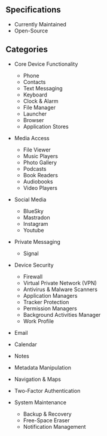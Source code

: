 ## Specifications 

- Currently Maintained
- Open-Source

## Categories
  
- Core Device Functionality
  
  - Phone
  - Contacts
  - Text Messaging
  - Keyboard
  - Clock & Alarm
  - File Manager
  - Launcher
  - Browser 
  - Application Stores

- Media Access
  
  - File Viewer
  - Music Players
  - Photo Gallery
  - Podcasts
  - Book Readers
  - Audiobooks
  - Video Players

- Social Media
  
  - BlueSky
  - Mastradon
  - Instagram
  - Youtube

- Private Messaging
  
  - Signal

- Device Security
  
  - Firewall
  - Virtual Private Network (VPN)
  - Antivirus & Malware Scanners
  - Application Managers
  - Tracker Protection
  - Permission Managers
  - Background Activities Manager
  - Work Profile

- Email

- Calendar

- Notes

- Metadata Manipulation

- Navigation & Maps

- Two-Factor Authentication

- System Maintenance

  - Backup & Recovery
  - Free-Space Eraser
  - Notification Management
